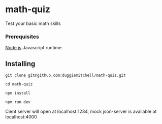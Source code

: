 # math-quiz

Test your basic math skills

### Prerequisites

[Node.js](https://nodejs.org/en/) Javascript runtime

## Installing

`git clone git@github.com:duggiemitchell/math-quiz.git`

`cd math-quiz`

`npm install`

`npm run dev`

Cient server will open at localhost:1234, mock json-server is available at localhost:4000
